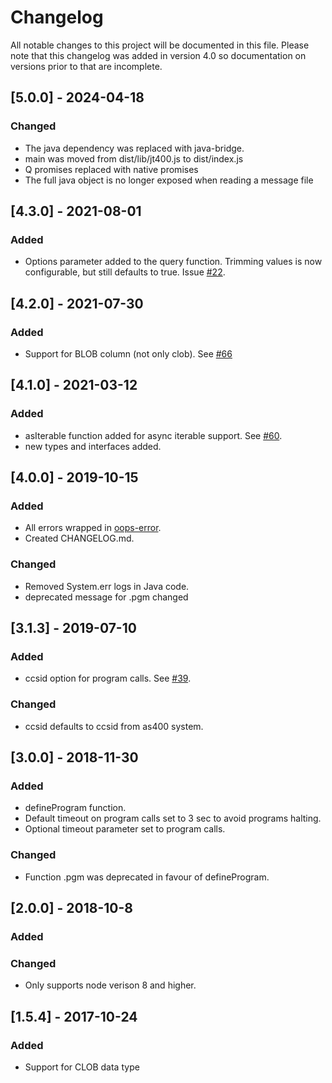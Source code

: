 # Changelog

All notable changes to this project will be documented in this file. Please note that this changelog was added in version 4.0 so documentation on versions prior to that are incomplete.

## [5.0.0] - 2024-04-18

### Changed

- The java dependency was replaced with java-bridge.
- main was moved from dist/lib/jt400.js to dist/index.js
- Q promises replaced with native promises
- The full java object is no longer exposed when reading a message file

## [4.3.0] - 2021-08-01

### Added

- Options parameter added to the query function. Trimming values is now configurable, but still defaults to true. Issue [#22](https://github.com/tryggingamidstodin/node-jt400/issues/22).

## [4.2.0] - 2021-07-30

### Added

- Support for BLOB column (not only clob). See [#66](https://github.com/tryggingamidstodin/node-jt400/pull/66)

## [4.1.0] - 2021-03-12

### Added

- asIterable function added for async iterable support. See [#60](https://github.com/tryggingamidstodin/node-jt400/pull/60).
- new types and interfaces added.

## [4.0.0] - 2019-10-15

### Added

- All errors wrapped in [oops-error](https://github.com/tryggingamidstodin/oops-error).
- Created CHANGELOG.md.

### Changed

- Removed System.err logs in Java code.
- deprecated message for .pgm changed

## [3.1.3] - 2019-07-10

### Added

- ccsid option for program calls. See [#39](https://github.com/tryggingamidstodin/node-jt400/pull/39).

### Changed

- ccsid defaults to ccsid from as400 system.

## [3.0.0] - 2018-11-30

### Added

- defineProgram function.
- Default timeout on program calls set to 3 sec to avoid programs halting.
- Optional timeout parameter set to program calls.

### Changed

- Function .pgm was deprecated in favour of defineProgram.

## [2.0.0] - 2018-10-8

### Added

### Changed

- Only supports node verison 8 and higher.

## [1.5.4] - 2017-10-24

### Added

- Support for CLOB data type
